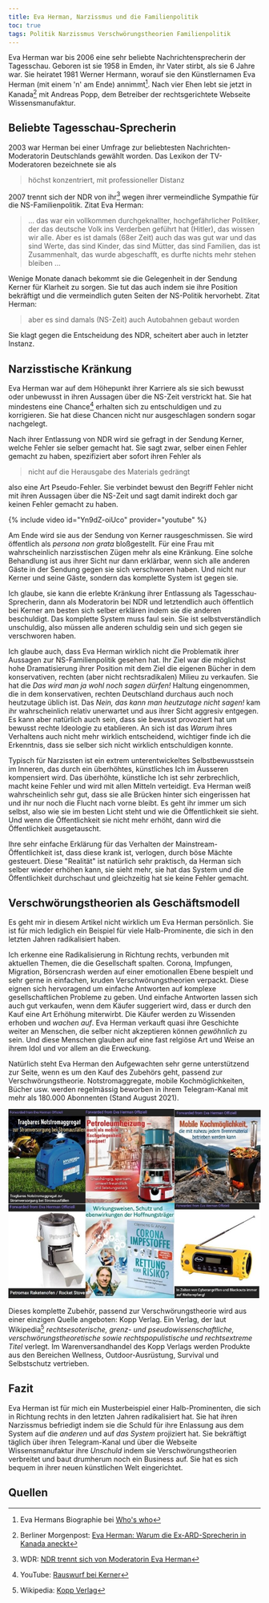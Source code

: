 ```yaml
---
title: Eva Herman, Narzissmus und die Familienpolitik
toc: true
tags: Politik Narzissmus Verschwörungstheorien Familienpolitik
---
```


Eva Herman war bis 2006 eine sehr beliebte Nachrichtensprecherin der Tagesschau. Geboren ist sie 1958 in Emden, ihr Vater stirbt, als sie 6 Jahre war. Sie heiratet 1981 Werner Hermann, worauf sie den Künstlernamen Eva Herman (mit einem 'n' am Ende) annimmt[^biographie]. Nach vier Ehen lebt sie jetzt in Kanada[^kanada] mit Andreas Popp, dem Betreiber der rechtsgerichtete Webseite Wissensmanufaktur.

## Beliebte Tagesschau-Sprecherin

2003 war Herman bei einer Umfrage zur beliebtesten Nachrichten-Moderatorin Deutschlands gewählt worden. Das Lexikon der TV-Moderatoren bezeichnete sie als

> höchst konzentriert, mit professioneller Distanz

2007 trennt sich der NDR von ihr[^ndr] wegen ihrer vermeindliche Sympathie für die NS-Familienpolitik. Zitat Eva Herman:

> ... das war ein vollkommen durchgeknallter, hochgefährlicher Politiker, der das deutsche Volk ins Verderben geführt hat (Hitler), das wissen wir alle. Aber es ist damals (68er Zeit) auch das was gut war und das sind Werte, das sind Kinder, das sind Mütter, das sind Familien, das ist Zusammenhalt, das wurde abgeschafft, es durfte nichts mehr stehen bleiben ...

Wenige Monate danach bekommt sie die Gelegenheit in der Sendung Kerner für Klarheit zu sorgen. Sie tut das auch indem sie ihre Position bekräftigt und die vermeindlich guten Seiten der NS-Politik hervorhebt. Zitat Herman:

> aber es sind damals (NS-Zeit) auch Autobahnen gebaut worden

Sie klagt gegen die Entscheidung des NDR, scheitert aber auch in letzter Instanz.

## Narzisstische Kränkung

Eva Herman war auf dem Höhepunkt ihrer Karriere als sie sich bewusst oder unbewusst in ihren Aussagen über die NS-Zeit verstrickt hat. Sie hat mindestens eine Chance[^kerner] erhalten sich zu entschuldigen und zu korrigieren. Sie hat diese Chancen nicht nur ausgeschlagen sondern sogar nachgelegt.

Nach ihrer Entlassung von NDR wird sie gefragt in der Sendung Kerner, welche Fehler sie selber gemacht hat. Sie sagt zwar, selber einen Fehler gemacht zu haben, spezifiziert aber sofort ihren Fehler als

> nicht auf die Herausgabe des Materials gedrängt

also eine Art Pseudo-Fehler. Sie verbindet bewust den Begriff Fehler nicht mit ihren Aussagen über die NS-Zeit und sagt damit indirekt doch gar keinen Fehler gemacht zu haben.

{% include video id="Yn9dZ-oiUco" provider="youtube" %}

Am Ende wird sie aus der Sendung von Kerner rausgeschmissen. Sie wird öffentlich als *persona non grata* bloßgestellt. Für eine Frau mit wahrscheinlich narzisstischen Zügen mehr als eine Kränkung. Eine solche Behandlung ist aus ihrer Sicht nur dann erklärbar, wenn sich alle anderen Gäste in der Sendung gegen sie sich verschworen haben. Und nicht nur Kerner und seine Gäste, sondern das komplette System ist gegen sie.

Ich glaube, sie kann die erlebte Kränkung ihrer Entlassung als Tagesschau-Sprecherin, dann als Moderatorin bei NDR und letztendlich auch öffentlich bei Kerner am besten sich selber erklären indem sie die anderen beschuldigt. Das komplette System muss faul sein. Sie ist selbstverständlich unschuldig, also müssen alle anderen schuldig sein und sich gegen sie verschworen haben.

Ich glaube auch, dass Eva Herman wirklich nicht die Problematik ihrer Aussagen zur NS-Familienpolitik gesehen hat. Ihr Ziel war die möglichst hohe Dramatisierung ihrer Position mit dem Ziel die eigenen Bücher in dem konservativen, rechten (aber nicht rechtsradikalen) Milieu zu verkaufen. Sie hat die *Das wird man ja wohl noch sagen dürfen!* Haltung eingenommen, die in dem konservativen, rechten Deutschland durchaus auch noch heutzutage üblich ist. Das *Nein, das kann man heutzutage nicht sagen!* kam ihr wahrscheinlich relativ unerwartet und aus ihrer Sicht aggresiv entgegen. Es kann aber natürlich auch sein, dass sie bewusst provoziert hat um bewusst rechte Ideologie zu etablieren. An sich ist das *Warum* ihres Verhaltens auch nicht mehr wirklich entscheidend, wichtiger finde ich die Erkenntnis, dass sie selber sich nicht wirklich entschuldigen konnte.

Typisch für Narzissten ist ein extrem unterentwickeltes Selbstbewusstsein im Inneren, das durch ein überhöhtes, künstliches Ich im Äusseren kompensiert wird. Das überhöhte, künstliche Ich ist sehr zerbrechlich, macht keine Fehler und wird mit allen Mitteln verteidigt. Eva Herman weiß wahrscheinlich sehr gut, dass sie alle Brücken hinter sich eingerissen hat und ihr nur noch die Flucht nach vorne bleibt. Es geht ihr immer um sich selbst, also wie sie im besten Licht steht und wie die Öffentlichkeit sie sieht. Und wenn die Öffentlichkeit sie nicht mehr erhöht, dann wird die Öffentlichkeit ausgetauscht.

Ihre sehr einfache Erklärung für das Verhalten der Mainstream-Öffentlichkeit ist, dass diese krank ist, verlogen, durch böse Mächte gesteuert. Diese "Realität" ist natürlich sehr praktisch, da Herman sich selber wieder erhöhen kann, sie sieht mehr, sie hat das System und die Öffentlichkeit durchschaut und gleichzeitig hat sie keine Fehler gemacht.

## Verschwörungstheorien als Geschäftsmodell

Es geht mir in diesem Artikel nicht wirklich um Eva Herman persönlich. Sie ist für mich lediglich ein Beispiel für viele Halb-Prominente, die sich in den letzten Jahren radikalisiert haben.

Ich erkenne eine Radikalisierung in Richtung rechts, verbunden mit aktuellen Themen, die die Gesellschaft spalten. Corona, Impfungen, Migration, Börsencrash werden auf einer emotionallen Ebene bespielt und sehr gerne in einfachen, kruden Verschwörungstheorien verpackt. Diese eignen sich hervoragend um einfache Antworten auf komplexe gesellschaftlichen Probleme zu geben. Und einfache Antworten lassen sich auch gut verkaufen, wenn dem Käufer suggeriert wird, dass er durch den Kauf eine Art Erhöhung miterwirbt. Die Käufer werden zu Wissenden erhoben und *wachen auf*. Eva Herman verkauft quasi ihre Geschichte weiter an Menschen, die selber nicht akzeptieren können *gewöhnlich* zu sein. Und diese Menschen glauben auf eine fast relgiöse Art und Weise an ihrem Idol und vor allem an die Erweckung.

Natürlich steht Eva Herman den Aufgewachten sehr gerne unterstützend zur Seite, wenn es um den Kauf des Zubehörs geht, passend zur Verschwörungstheorie. Notstromaggregate, mobile Kochmöglichkeiten, Bücher usw. werden regelmässig beworben in ihrem Telegram-Kanal mit mehr als 180.000 Abonnenten (Stand August 2021).

![Eva Herman Werbung](/assets/images/eva-herman-werbung.jpg "Werbung auf Eva Hermans Telegram Kanal")

Dieses komplette Zubehör, passend zur Verschwörungstheorie wird aus einer einzigen Quelle angeboten: Kopp Verlag. Ein Verlag, der laut Wikipedia[^kopp] *rechtsesoterische, grenz- und pseudowissenschaftliche, verschwörungstheoretische sowie rechtspopulistische und rechtsextreme Titel* verlegt. Im Warenversandhandel des Kopp Verlags werden Produkte aus den Bereichen Wellness, Outdoor-Ausrüstung, Survival und Selbstschutz vertrieben.

## Fazit

Eva Herman ist für mich ein Musterbeispiel einer Halb-Prominenten, die sich in Richtung rechts in den letzten Jahren radikalisiert hat. Sie hat ihren Narzissmus befriedigt indem sie die Schuld für ihre Enlassung aus dem System auf die *anderen* und auf *das System* projiziert hat. Sie bekräftigt täglich über ihren Telegram-Kanal und über die Webseite Wissensmanufaktur ihre *Unschuld* indem sie Verschwörungstheorien verbreitet und baut drumherum noch ein Business auf. Sie hat es sich bequem in ihrer neuen künstlichen Welt eingerichtet.

## Quellen

[^biographie]: Eva Hermans Biographie bei [Who's who](https://whoswho.de/bio/eva-herman.html)
[^kanada]: Berliner Morgenpost: [Eva Herman: Warum die Ex-ARD-Sprecherin in Kanada aneckt](https://www.morgenpost.de/vermischtes/stars-und-promis/article230150526/Eva-Herman-Kanada-Tagesschau-Probleme.html)
[^ndr]: WDR: [NDR trennt sich von Moderatorin Eva Herman](https://www1.wdr.de/stichtag/stichtag-ndr-trennung-moderatorin-eva-herman-100.html)
[^kerner]: YouTube: [Rauswurf bei Kerner](https://www.youtube.com/watch?v=Yn9dZ-oiUco)
[^kopp]: Wikipedia: [Kopp Verlag](https://de.wikipedia.org/wiki/Kopp_Verlag)
